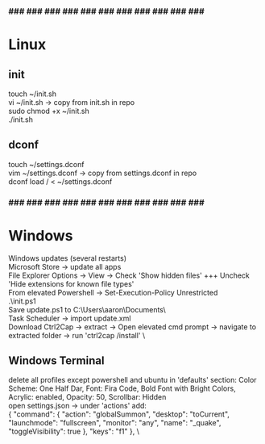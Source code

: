 ### ### ### ### ### ### ### ### ### ### ### ### ###
#                   Linux                         #

## init
touch ~/init.sh \
vi ~/init.sh -> copy from init.sh in repo \
sudo chmod +x ~/init.sh \
./init.sh

## dconf
touch ~/settings.dconf \
vim ~/settings.dconf -> copy from settings.dconf in repo \
dconf load / < ~/settings.dconf


### ### ### ### ### ### ### ### ### ### ### ### ###
#                    Windows                      #

Windows updates (several restarts) \
Microsoft Store -> update all apps \
File Explorer Options -> View -> Check 'Show hidden files' +++ Uncheck 'Hide extensions for known file types' \
From elevated Powershell -> Set-Execution-Policy Unrestricted \
.\init.ps1 \
Save update.ps1 to C:\Users\aaron\Documents\ \
Task Scheduler → import update.xml \
Download Ctrl2Cap -> extract -> Open elevated cmd prompt -> navigate to extracted folder -> run 'ctrl2cap /install' \

## Windows Terminal
delete all profiles except powershell and ubuntu
in 'defaults' section: Color Scheme: One Half Dar, Font: Fira Code, Bold Font with Bright Colors, Acrylic: enabled, Opacity: 50, Scrollbar: Hidden \
open settings.json -> under 'actions' add: \
  { "command": { "action": "globalSummon", "desktop": "toCurrent", "launchmode": "fullscreen", "monitor": "any", "name": "_quake", "toggleVisibility": true }, "keys": "f1" }, \

